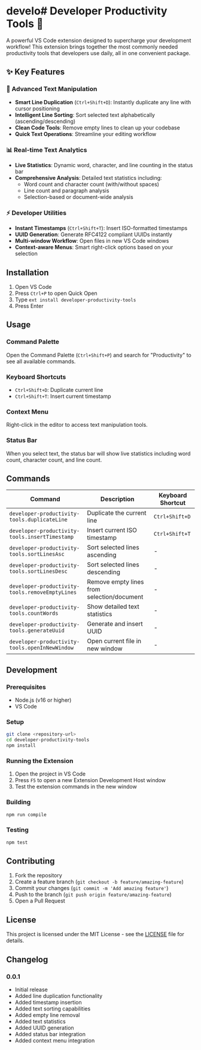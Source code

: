 # develo# Developer Productivity Tools 🚀

A powerful VS Code extension designed to supercharge your development workflow! This extension brings together the most commonly needed productivity tools that developers use daily, all in one convenient package.

## ✨ Key Features

### 🔧 Advanced Text Manipulation
- **Smart Line Duplication** (`Ctrl+Shift+D`): Instantly duplicate any line with cursor positioning
- **Intelligent Line Sorting**: Sort selected text alphabetically (ascending/descending)
- **Clean Code Tools**: Remove empty lines to clean up your codebase
- **Quick Text Operations**: Streamline your editing workflow

### 📊 Real-time Text Analytics
- **Live Statistics**: Dynamic word, character, and line counting in the status bar
- **Comprehensive Analysis**: Detailed text statistics including:
  - Word count and character count (with/without spaces)
  - Line count and paragraph analysis
  - Selection-based or document-wide analysis

### ⚡ Developer Utilities
- **Instant Timestamps** (`Ctrl+Shift+T`): Insert ISO-formatted timestamps
- **UUID Generation**: Generate RFC4122 compliant UUIDs instantly
- **Multi-window Workflow**: Open files in new VS Code windows
- **Context-aware Menus**: Smart right-click options based on your selection

## Installation

1. Open VS Code
2. Press `Ctrl+P` to open Quick Open
3. Type `ext install developer-productivity-tools`
4. Press Enter

## Usage

### Command Palette
Open the Command Palette (`Ctrl+Shift+P`) and search for "Productivity" to see all available commands.

### Keyboard Shortcuts
- `Ctrl+Shift+D`: Duplicate current line
- `Ctrl+Shift+T`: Insert current timestamp

### Context Menu
Right-click in the editor to access text manipulation tools.

### Status Bar
When you select text, the status bar will show live statistics including word count, character count, and line count.

## Commands

| Command | Description | Keyboard Shortcut |
|---------|-------------|-------------------|
| `developer-productivity-tools.duplicateLine` | Duplicate the current line | `Ctrl+Shift+D` |
| `developer-productivity-tools.insertTimestamp` | Insert current ISO timestamp | `Ctrl+Shift+T` |
| `developer-productivity-tools.sortLinesAsc` | Sort selected lines ascending | - |
| `developer-productivity-tools.sortLinesDesc` | Sort selected lines descending | - |
| `developer-productivity-tools.removeEmptyLines` | Remove empty lines from selection/document | - |
| `developer-productivity-tools.countWords` | Show detailed text statistics | - |
| `developer-productivity-tools.generateUuid` | Generate and insert UUID | - |
| `developer-productivity-tools.openInNewWindow` | Open current file in new window | - |

## Development

### Prerequisites
- Node.js (v16 or higher)
- VS Code

### Setup
```bash
git clone <repository-url>
cd developer-productivity-tools
npm install
```

### Running the Extension
1. Open the project in VS Code
2. Press `F5` to open a new Extension Development Host window
3. Test the extension commands in the new window

### Building
```bash
npm run compile
```

### Testing
```bash
npm test
```

## Contributing

1. Fork the repository
2. Create a feature branch (`git checkout -b feature/amazing-feature`)
3. Commit your changes (`git commit -m 'Add amazing feature'`)
4. Push to the branch (`git push origin feature/amazing-feature`)
5. Open a Pull Request

## License

This project is licensed under the MIT License - see the [LICENSE](LICENSE) file for details.

## Changelog

### 0.0.1
- Initial release
- Added line duplication functionality
- Added timestamp insertion
- Added text sorting capabilities
- Added empty line removal
- Added text statistics
- Added UUID generation
- Added status bar integration
- Added context menu integration

